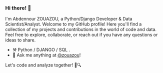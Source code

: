 ### Hi there! 👋


I'm Abdennour ZOUAZOU, a Python/Django Developer & Data Scientist/Analyst. Welcome to my GitHub profile! Here you'll find a collection of my projects and contributions in the world of code and data. Feel free to explore, collaborate, or reach out if you have any questions or ideas to share.

- ⚒️ Python / DJANGO / SQL .
- 💭 Ask me anything at [@zouazou](https://twitter.com/zouazou)!

Let's code and analyze together! 🐍🔍






